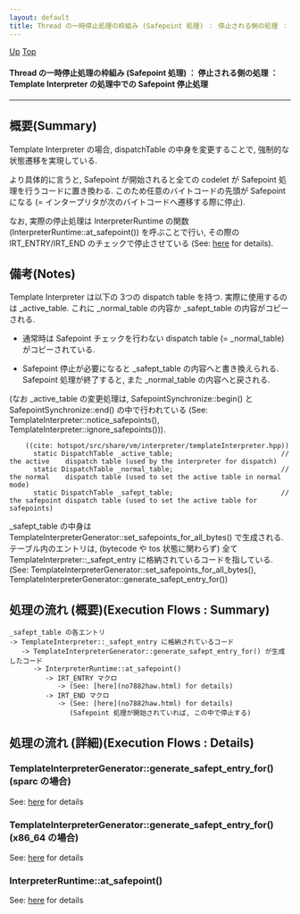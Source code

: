 ```yaml
---
layout: default
title: Thread の一時停止処理の枠組み (Safepoint 処理) ： 停止される側の処理 ： Template Interpreter の処理中での Safepoint 停止処理  
---
```

[Up](noadKcOM5n.html) [Top](../index.html)

#### Thread の一時停止処理の枠組み (Safepoint 処理) ： 停止される側の処理 ： Template Interpreter の処理中での Safepoint 停止処理  

--- 
## 概要(Summary)
Template Interpreter の場合, dispatchTable の中身を変更することで, 強制的な状態遷移を実現している.

より具体的に言うと, Safepoint が開始されると全ての codelet が Safepoint 処理を行うコードに置き換わる.
このため任意のバイトコードの先頭が Safepoint になる
(= インタープリタが次のバイトコードへ遷移する際に停止).

なお, 実際の停止処理は InterpreterRuntime の関数 (InterpreterRuntime::at_safepoint()) を呼ぶことで行い,
その際の IRT_ENTRY/IRT_END のチェックで停止させている
(See: [here](no7882haw.html) for details).

## 備考(Notes)
Template Interpreter は以下の 3つの dispatch table を持つ.
実際に使用するのは _active_table.
これに _normal_table の内容か _safept_table の内容がコピーされる.

* 通常時は Safepoint チェックを行わない dispatch table (= _normal_table) がコピーされている.

* Safepoint 停止が必要になると _safept_table の内容へと書き換えられる.
  Safepoint 処理が終了すると, また _normal_table の内容へと戻される.

(なお _active_table の変更処理は, SafepointSynchronize::begin() と SafepointSynchronize::end() の中で行われている
 (See: TemplateInterpreter::notice_safepoints(), TemplateInterpreter::ignore_safepoints())).


```
    ((cite: hotspot/src/share/vm/interpreter/templateInterpreter.hpp))
      static DispatchTable _active_table;                           // the active    dispatch table (used by the interpreter for dispatch)
      static DispatchTable _normal_table;                           // the normal    dispatch table (used to set the active table in normal mode)
      static DispatchTable _safept_table;                           // the safepoint dispatch table (used to set the active table for safepoints)
```

_safept_table の中身は TemplateInterpreterGenerator::set_safepoints_for_all_bytes() で生成される.
テーブル内のエントリは, (bytecode や tos 状態に関わらず) 全て TemplateInterpreter::_safept_entry に格納されているコードを指している.
(See: TemplateInterpreterGenerator::set_safepoints_for_all_bytes(),
      TemplateInterpreterGenerator::generate_safept_entry_for())


## 処理の流れ (概要)(Execution Flows : Summary)
```
_safept_table の各エントリ
-> TemplateInterpreter::_safept_entry に格納されているコード
   -> TemplateInterpreterGenerator::generate_safept_entry_for() が生成したコード
      -> InterpreterRuntime::at_safepoint()
         -> IRT_ENTRY マクロ
            -> (See: [here](no7882haw.html) for details)
         -> IRT_END マクロ
            -> (See: [here](no7882haw.html) for details)
               (Safepoint 処理が開始されていれば, この中で停止する)
```


## 処理の流れ (詳細)(Execution Flows : Details)
### TemplateInterpreterGenerator::generate_safept_entry_for()  (sparc の場合)
See: [here](no3059A3y.html) for details
### TemplateInterpreterGenerator::generate_safept_entry_for()  (x86_64 の場合)
See: [here](no3059yAC.html) for details
### InterpreterRuntime::at_safepoint()
See: [here](no7882eXb.html) for details






